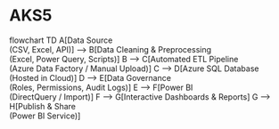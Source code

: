 # AKS5

flowchart TD
    A[Data Source<br>(CSV, Excel, API)] --> B[Data Cleaning & Preprocessing<br>(Excel, Power Query, Scripts)]
    B --> C[Automated ETL Pipeline<br>(Azure Data Factory / Manual Upload)]
    C --> D[Azure SQL Database<br>(Hosted in Cloud)]
    D --> E[Data Governance<br>(Roles, Permissions, Audit Logs)]
    E --> F[Power BI<br>(DirectQuery / Import)]
    F --> G[Interactive Dashboards & Reports]
    G --> H[Publish & Share<br>(Power BI Service)]
